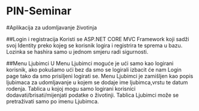 # PIN-Seminar
 
#Aplikacija za udomljavanje životinja

##Login i registracija 
Koristi se ASP.NET CORE MVC Framework koji sadži svoj Identity preko kojeg se korisnik logira i registrira te sprema u bazu.
Lozinka se hashira samo u jednom smjeru radi sigurnosti.

##Menu Ljubimci
 U Menu Ljubimci moguće je ući samo kao logirani korisnik, ako pokušamo ući bez da smo se logirali izbacit će nam Login page tako da smo prisiljeni logirati se.
 Menu Ljubimci je zamišljen kao popis ljubimaca za udomljavanje u kojem se dodaje ime ljubimca,vrstu te datum rodenja.
 Tablica u kojoj mogu samo logirani korisnici dodavati/brisati/mijenjati podatke o životinji.
 Tablica Ljubimci može se pretraživati samo po imenu Ljubimca. 